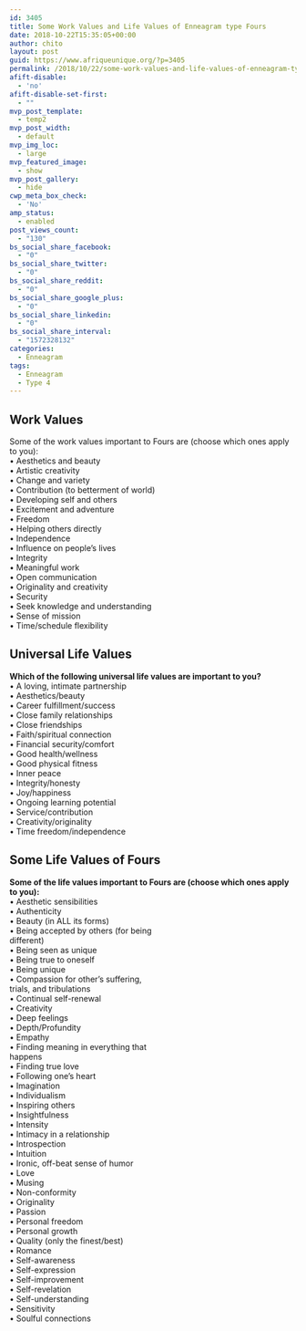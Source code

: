 ```yaml
---
id: 3405
title: Some Work Values and Life Values of Enneagram type Fours
date: 2018-10-22T15:35:05+00:00
author: chito
layout: post
guid: https://www.afriqueunique.org/?p=3405
permalink: /2018/10/22/some-work-values-and-life-values-of-enneagram-type-fours/
afift-disable:
  - 'no'
afift-disable-set-first:
  - ""
mvp_post_template:
  - temp2
mvp_post_width:
  - default
mvp_img_loc:
  - large
mvp_featured_image:
  - show
mvp_post_gallery:
  - hide
cwp_meta_box_check:
  - 'No'
amp_status:
  - enabled
post_views_count:
  - "130"
bs_social_share_facebook:
  - "0"
bs_social_share_twitter:
  - "0"
bs_social_share_reddit:
  - "0"
bs_social_share_google_plus:
  - "0"
bs_social_share_linkedin:
  - "0"
bs_social_share_interval:
  - "1572328132"
categories:
  - Enneagram
tags:
  - Enneagram
  - Type 4
---
```

## Work Values

Some of the work values important to Fours are (choose which ones apply to you):  
• Aesthetics and beauty  
• Artistic creativity  
• Change and variety  
• Contribution (to betterment of world)  
• Developing self and others  
• Excitement and adventure  
• Freedom  
• Helping others directly  
• Independence  
• Influence on people’s lives  
• Integrity  
• Meaningful work  
• Open communication  
• Originality and creativity  
• Security  
• Seek knowledge and understanding  
• Sense of mission  
• Time/schedule flexibility

## Universal Life Values

**Which of the following universal life values are important to you?**  
• A loving, intimate partnership  
• Aesthetics/beauty  
• Career fulfillment/success  
• Close family relationships  
• Close friendships  
• Faith/spiritual connection  
• Financial security/comfort  
• Good health/wellness  
• Good physical fitness  
• Inner peace  
• Integrity/honesty  
• Joy/happiness  
• Ongoing learning potential  
• Service/contribution  
• Creativity/originality  
• Time freedom/independence

## Some Life Values of Fours

**Some of the life values important to Fours are (choose which ones apply to you):**  
• Aesthetic sensibilities  
• Authenticity  
• Beauty (in ALL its forms)  
• Being accepted by others (for being  
different)  
• Being seen as unique  
• Being true to oneself  
• Being unique  
• Compassion for other’s suffering,  
trials, and tribulations  
• Continual self-renewal  
• Creativity  
• Deep feelings  
• Depth/Profundity  
• Empathy  
• Finding meaning in everything that  
happens  
• Finding true love  
• Following one’s heart  
• Imagination  
• Individualism  
• Inspiring others  
• Insightfulness  
• Intensity  
• Intimacy in a relationship  
• Introspection  
• Intuition  
• Ironic, off-beat sense of humor  
• Love  
• Musing  
• Non-conformity  
• Originality  
• Passion  
• Personal freedom  
• Personal growth  
• Quality (only the finest/best)  
• Romance  
• Self-awareness  
• Self-expression  
• Self-improvement  
• Self-revelation  
• Self-understanding  
• Sensitivity  
• Soulful connections